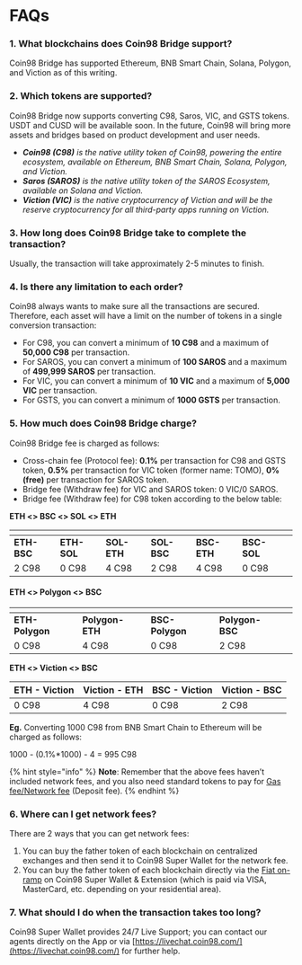 # FAQs

### **1. What blockchains does Coin98 Bridge support?** <a href="#fnahw460usi4" id="fnahw460usi4"></a>

Coin98 Bridge has supported Ethereum, BNB Smart Chain, Solana, Polygon, and Viction as of this writing.

### 2. Which tokens are supported?

Coin98 Bridge now supports converting C98, Saros, VIC, and GSTS tokens. USDT and CUSD will be available soon. In the future, Coin98 will bring more assets and bridges based on product development and user needs.

* _**Coin98 (C98)** is the native utility token of Coin98, powering the entire ecosystem, available on Ethereum, BNB Smart Chain, Solana, Polygon, and Viction._
* _**Saros (SAROS)** is the native utility token of the SAROS Ecosystem, available on  Solana and Viction._
* _**Viction (VIC)** is the native cryptocurrency of Viction and will be the reserve cryptocurrency for all third-party apps running on Viction._

### **3. How long does** Coin98 Bridge **take to complete the transaction?** <a href="#bbymn2y8teqa" id="bbymn2y8teqa"></a>

Usually, the transaction will take approximately 2-5 minutes to finish.

### **4. Is there any limitation to each order?** <a href="#m1wlrh44u6xw" id="m1wlrh44u6xw"></a>

Coin98 always wants to make sure all the transactions are secured. Therefore, each asset will have a limit on the number of tokens in a single conversion transaction:

* For C98, you can convert a minimum of **10 C98** and a maximum of **50,000 C98** per transaction.
* For SAROS, you can convert a minimum of **100 SAROS** and a maximum of **499,999 SAROS** per transaction.
* For VIC, you can convert a minimum of **10 VIC** and a maximum of **5,000 VIC** per transaction.
* For GSTS, you can convert a minimum of **1000 GSTS** per transaction.

### **5. How much does** Coin98 Bridge **charge?** <a href="#lyd91lazhu3u" id="lyd91lazhu3u"></a>

Coin98 Bridge fee is charged as follows:&#x20;

* Cross-chain fee (Protocol fee): **0.1%** per transaction for C98 and GSTS token, **0.5%** per transaction for VIC token (former name: TOMO), **0% (free)** per transaction for SAROS token.
* Bridge fee (Withdraw fee) for VIC and SAROS token: 0 VIC/0 SAROS.
* Bridge fee (Withdraw fee) for C98 token according to the below table:

**ETH <> BSC <> SOL <> ETH**

<table data-header-hidden><thead><tr><th></th><th></th><th></th><th></th><th></th><th></th><th data-hidden></th></tr></thead><tbody><tr><td><strong>ETH-BSC</strong></td><td><strong>ETH-SOL</strong></td><td><strong>SOL-ETH</strong></td><td><strong>SOL-BSC</strong></td><td><strong>BSC-ETH</strong></td><td><strong>BSC-SOL</strong></td><td></td></tr><tr><td>2 C98</td><td>0 C98</td><td>4 C98</td><td>2 C98</td><td>4 C98</td><td>0 C98</td><td></td></tr></tbody></table>

#### ETH <> Polygon <> BSC

<table data-header-hidden><thead><tr><th></th><th></th><th></th><th></th><th data-hidden></th></tr></thead><tbody><tr><td><strong>ETH-Polygon</strong></td><td><strong>Polygon-ETH</strong></td><td><strong>BSC-Polygon</strong></td><td><strong>Polygon-BSC</strong></td><td></td></tr><tr><td>0 C98</td><td>4 C98</td><td>0 C98</td><td>2 C98</td><td></td></tr></tbody></table>

**ETH <> Viction <> BSC**

| **ETH - Viction** | **Viction - ETH** | **BSC - Viction** | **Viction - BSC** |
| ----------------- | ----------------- | ----------------- | ----------------- |
| 0 C98             | 4 C98             | 0 C98             | 2 C98             |

**Eg.** Converting 1000 C98 from BNB Smart Chain to Ethereum will be charged as follows:

1000 - (0.1%\*1000) - 4 = 995 C98

{% hint style="info" %}
**Note**: Remember that the above fees haven’t included network fees, and you also need standard tokens to pay for [Gas fee/Network fee](https://coin98.net/what-is-gas-fee) (Deposit fee).
{% endhint %}

### **6. Where can I get network fees?** <a href="#c7fi2vvobv08" id="c7fi2vvobv08"></a>

There are 2 ways that you can get network fees:

1. You can buy the father token of each blockchain on centralized exchanges and then send it to Coin98 Super Wallet for the network fee.
2. You can buy the father token of each blockchain directly via the [Fiat on-ramp](https://docs.coin98.com/products/coin98-super-app/mobile/beginners-guide/how-to-use-fiat-on-ramp-on-coin98-super-app) on Coin98 Super Wallet & Extension (which is paid via VISA, MasterCard, etc. depending on your residential area).

### **7. What should I do when the transaction takes too long?** <a href="#id-43903e38aezh" id="id-43903e38aezh"></a>

Coin98 Super Wallet provides 24/7 Live Support; you can contact our agents directly on the App or via [https://livechat.coin98.com/](https://livechat.coin98.com/) for further help.
